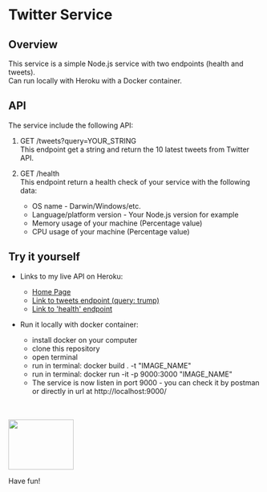 # Twitter Service 

## Overview
This service is a simple Node.js service with two endpoints (health and tweets). <br>
Can run locally with Heroku with a Docker container.


## API	
The service include the following API:

1. GET /tweets?query=YOUR_STRING <br>
This endpoint get a string and return the 10 latest tweets from Twitter API.

2. GET /health <br>
This endpoint return a health check of your service with the following data:
	- OS name - Darwin/Windows/etc.
	- Language/platform version - Your Node.js version for example
	- Memory usage of your machine (Percentage value)
	- CPU usage of your machine (Percentage value)	

## Try it yourself
- Links to my live API on Heroku:
	- <a href="https://autodesk-assignment.herokuapp.com/"> Home Page</a>
	- <a href="https://autodesk-assignment.herokuapp.com/tweets?query=trump/"> Link to tweets endpoint (query: trump) </a>
	- <a href="https://autodesk-assignment.herokuapp.com/health/"> Link to 'health' endpoint </a>
		
- Run it locally with docker container:
	- install docker on your computer
	- clone this repository
	- open terminal
	- run in terminal: docker build . -t "IMAGE_NAME"
	- run in terminal: docker run -it -p 9000:3000 "IMAGE_NAME"
	- The service is now listen in port 9000 - you can check it by postman or directly in url at http://localhost:9000/
<br>
<br>
<a><img src="https://www.s50static.com/images/newspics/17297.png" width="130" height="100"></a>

Have fun!
